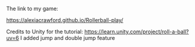 The link to my game:

https://alexiacrawford.github.io/Rollerball-play/


Credits to Unity for the tutorial: https://learn.unity.com/project/roll-a-ball?uv=6
I added jump and double jump feature
